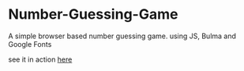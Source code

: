 # Number-Guessing-Game
A simple browser based number guessing game. using JS, Bulma and Google Fonts

see it in action [here](joshea.dev/numberguesser/)
